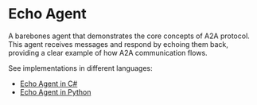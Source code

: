 # Echo Agent

A barebones agent that demonstrates the core concepts of A2A protocol. This agent receives messages and respond by echoing them back, providing a clear example of how A2A communication flows.

See implementations in different languages:

* [Echo Agent in C#](./csharp/)
* [Echo Agent in Python](./python/)
